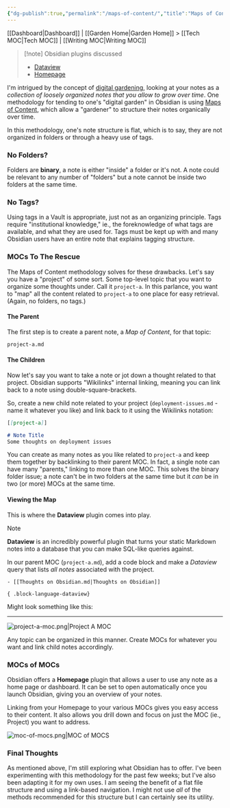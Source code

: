 ```yaml
---
{"dg-publish":true,"permalink":"/maps-of-content/","title":"Maps of Content","tags":["obsidian","project-management"],"noteIcon":"1","created":"2024-09-20T11:07:09.292-07:00","updated":"2024-09-21T16:42:25.869-07:00"}
---
```


[[Dashboard\|Dashboard]] | [[Garden Home\|Garden Home]] > [[Tech MOC\|Tech MOC]] | [[Writing MOC\|Writing MOC]]

>[!note] Obsidian plugins discussed
>- [Dataview](https://github.com/blacksmithgu/obsidian-dataview)
>- [Homepage](https://github.com/mirnovov/obsidian-homepage)

I'm intrigued by the concept of [digital gardening]( https://maggieappleton.com/garden-history), looking at your notes as a *collection of loosely organized notes that you allow to grow over time*. One methodology for tending to one's "digital garden" in Obsidian is using [Maps of Content](https://obsidian.rocks/maps-of-content-effortless-organization-for-notes/), which allow a "gardener" to structure their notes organically over time.

In this methodology, one's note structure is flat, which is to say, they are not organized in folders or through a heavy use of tags. 

### No Folders?
Folders are **binary**, a note is either "inside" a folder or it's not. A note could be relevant to any number of "folders" but a note cannot be inside two folders at the same time.

### No Tags?
Using tags in a Vault is appropriate, just not as an organizing principle. Tags require "institutional knowledge," ie., the foreknowledge of what tags are available, and what they are used for. Tags must be kept up with and many Obsidian users have an entire note that explains tagging structure.

### MOCs To The Rescue
The Maps of Content methodology solves for these drawbacks. Let's say you have a "project" of some sort. Some top-level topic that you want to organize some thoughts under. Call it `project-a`. In this parlance, you want to "map" all the content related to `project-a` to one place for easy retrieval. (Again, no folders, no tags.)

#### The Parent
The first step is to create a parent note, a *Map of Content*, for that topic:
```Markdown
project-a.md
```

#### The Children
Now let's say you want to take a note or jot down a thought related to that project. Obsidian supports "Wikilinks" internal linking, meaning you can link back to a note using double-square-brackets.

So, create a new child note related to your project (`deployment-issues.md` - name it whatever you like) and link back to it using the Wikilinks notation:

```Markdown
[[project-a]]

# Note Title
Some thoughts on deployment issues
```

You can create as many notes as you like related to `project-a` and keep them together by backlinking to their parent MOC. In fact, a single note can have many "parents," linking to more than one MOC. This solves the binary folder issue; a note can't be in two folders at the same time but it *can* be in two (or more) MOCs at the same time.
#### Viewing the Map
This is where the **Dataview** plugin comes into play. 

>[!note]
>**Dataview** is an incredibly powerful plugin that turns your static Markdown notes into a database that you can make SQL-like queries against.

In our parent MOC (`project-a.md`), add a code block and make a *Dataview* query that lists *all notes* associated with the project. 

````
- [[Thoughts on Obsidian.md|Thoughts on Obsidian]]

{ .block-language-dataview}
````

 Might look something like this: 

---

![project-a-moc.png|Project A MOC](/img/user/attachments/project-a-moc.png)

Any topic can be organized in this manner. Create MOCs for whatever you want and link child notes accordingly. 
### MOCs of MOCs
Obsidian offers a **Homepage** plugin that allows a user to use any note as a home page or dashboard. It can be set to open automatically once you launch Obsidian, giving you an overview of your notes. 

Linking from your Homepage to your various MOCs gives you easy access to their content. It also allows you drill down and focus on just the MOC (ie., Project) you want to address.

![moc-of-mocs.png|MOC of MOCS](/img/user/attachments/moc-of-mocs.png)
### Final Thoughts
As mentioned above, I'm still exploring what Obsidian has to offer. I've been experimenting with this methodology for the past few weeks; but I've also been adapting it for my own uses. I am seeing the benefit of a flat file structure and using a link-based navigation. I might not use *all* of the methods recommended for this structure but I can certainly see its utility.